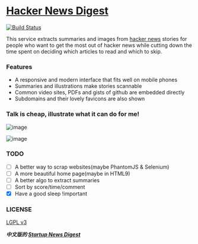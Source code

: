 [Hacker News Digest](http://www.hackernews.im/)
==================

[![Build Status](https://travis-ci.org/polyrabbit/hacker-news-digest.svg?branch=master)](https://travis-ci.org/polyrabbit/hacker-news-digest)

This service extracts summaries and images from [hacker news](https://news.ycombinator.com/) stories for people who want to get the most out of hacker news while cutting down the time spent on deciding which articles to read and which to skip.

### Features
* A responsive and modern interface that fits well on mobile phones
* Summaries and illustrations make stories scannable
* Common video sites, PDFs and gists of github are embedded directly
* Subdomains and their lovely favicons are also shown

### Talk is cheap, illustrate what it can do for me!

![image](https://cloud.githubusercontent.com/assets/2657334/5331788/076bdcae-7e75-11e4-8b85-6d1210af4ab0.png)

![image](https://cloud.githubusercontent.com/assets/2657334/5331787/076634b6-7e75-11e4-9269-90b9a83f8f13.png)

### TODO
- [ ] A better way to scrap websites(maybe PhantomJS & Selenium)
- [ ] A more beautiful home page(maybe in HTML9)
- [ ] A better algo to extract summaries
- [ ] Sort by score/time/comment
- [X] Have a good sleep !important

### LICENSE
[LGPL v3](LICENSE-lgpl-3.0.txt)

***中文版的 [Startup News Digest](http://www.hackernews.im/startupnews)***
